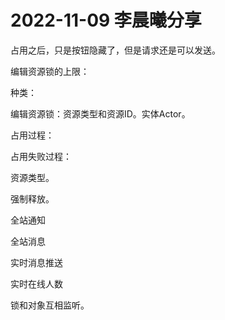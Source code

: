 # 2022-11-09 李晨曦分享 

占用之后，只是按钮隐藏了，但是请求还是可以发送。

编辑资源锁的上限：

种类：

编辑资源锁：资源类型和资源ID。实体Actor。

占用过程：

占用失败过程：

资源类型。

强制释放。


全站通知

全站消息

实时消息推送

实时在线人数


锁和对象互相监听。

